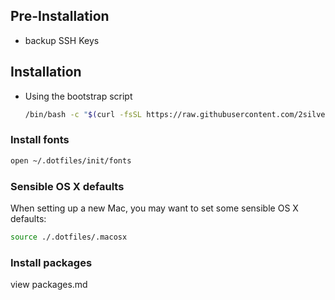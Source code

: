 ## Pre-Installation

- backup SSH Keys


## Installation

- Using the bootstrap script
    ```bash
    /bin/bash -c "$(curl -fsSL https://raw.githubusercontent.com/2silver/dotfiles/master/bootstrap.sh)"
    ```

### Install fonts
```bash
open ~/.dotfiles/init/fonts
```

### Sensible OS X defaults
When setting up a new Mac, you may want to set some sensible OS X defaults:

```bash
source ./.dotfiles/.macosx
```

### Install packages

view packages.md